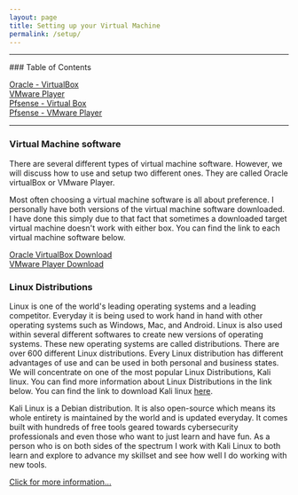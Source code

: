 ```yaml
---
layout: page
title: Setting up your Virtual Machine
permalink: /setup/
---
```


<hr>
### Table of Contents<br>

<a href="{{ site.baseurl }}/vbox">Oracle - VirtualBox</a><br>
<a href="{{ site.baseurl }}/vmware">VMware Player</a><br>
<a href="{{ site.baseurl }}/pfbox">Pfsense - Virtual Box</a><br>
<a href="{{ site.baseurl }}/pfware">Pfsense - VMware Player</a><br>
<hr>

### Virtual Machine software

There are several different types of virtual machine software. However, we will discuss how to use and setup two different ones. They are called Oracle virtualBox or VMware Player.

Most often choosing a virtual machine software is all about preference. I personally have both versions of the virtual machine software downloaded. I have done this simply due to that fact that sometimes a downloaded target virtual machine doesn't work with either box. You can find the link to each virtual machine software below.

[Oracle VirtualBox Download](https://www.virtualbox.org/wiki/Downloads/)<br>
[VMware Player Download](https://www.vmware.com/products/workstation-player/workstation-player-evaluation.html)

### Linux Distributions

Linux is one of the world's leading operating systems and a leading competitor. Everyday it is being used to work hand in hand with other operating systems such as Windows, Mac, and Android. Linux is also used within several different softwares to create new versions of operating systems. These new operating systems are called distributions. There are over 600 different Linux distributions. Every Linux distribution has different advantages of use and can be used in both personal and business states. We will concentrate on one of the most popular Linux Distributions, Kali linux. You can find more information about Linux Distributions in the link below. You can find the link to download Kali linux [here](https://www.kali.org/docs/introduction/download-official-kali-linux-images/). 

Kali Linux is a Debian distribution. It is also open-source which means its whole entirety is maintained by the world and is updated everyday. It comes built with hundreds of free tools geared towards cybersecurity professionals and even those who want to just learn and have fun. As a person who is on both sides of the spectrum I work with Kali Linux to both learn and explore to advance my skillset and see how well I do working with new tools. 


[Click for more information...](https://www.redhat.com/en/topics/linux/whats-the-best-linux-distro-for-you)

